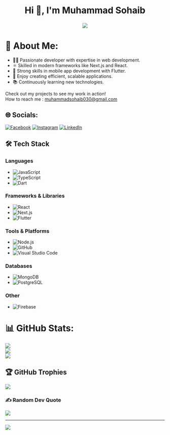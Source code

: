 <h1 align="center">Hi 👋, I'm Muhammad Sohaib</h1>
<h3 align="center">
  <a href="https://git.io/typing-svg">
    <img src="https://readme-typing-svg.herokuapp.com/?lines=Software%20Engineer...;Next%20JS%20Developer...;React%20JS%20Developer...;Flutter%20Developer...;&center=true&size=24">
  </a>
</h3>



# 💫 About Me:
- 👨‍💻 Passionate developer with expertise in web development.
- ⚛️ Skilled in modern frameworks like Next.js and React.
- 📱 Strong skills in mobile app development with Flutter.
- 🚀 Enjoy creating efficient, scalable applications.
- 📚 Continuously learning new technologies.

Check out my projects to see my work in action!
<br>
How to reach me : muhammadsohaib030@gmail.com
<br>

## 🌐 Socials:
[![Facebook](https://img.shields.io/badge/Facebook-%231877F2.svg?logo=Facebook&logoColor=white)](https://www.facebook.com/profile.php?id=100088796230827) [![Instagram](https://img.shields.io/badge/Instagram-%23E4405F.svg?logo=Instagram&logoColor=white)](https://www.instagram.com/soh_aib.16_2_00/) [![LinkedIn](https://img.shields.io/badge/LinkedIn-%230077B5.svg?logo=linkedin&logoColor=white)](https://www.linkedin.com/in/muhammad-sohaib-9799b1242/) 

## 🛠 Tech Stack

### Languages
- ![JavaScript](https://img.shields.io/badge/JavaScript-323330?style=for-the-badge&logo=javascript&logoColor=F7DF1E)
- ![TypeScript](https://img.shields.io/badge/TypeScript-007ACC?style=for-the-badge&logo=typescript&logoColor=white)
- ![Dart](https://img.shields.io/badge/Dart-0175C2?style=for-the-badge&logo=dart&logoColor=white)

### Frameworks & Libraries
- ![React](https://img.shields.io/badge/React-20232A?style=for-the-badge&logo=react&logoColor=61DAFB)
- ![Next.js](https://img.shields.io/badge/Next.js-000000?style=for-the-badge&logo=nextdotjs&logoColor=white)
- ![Flutter](https://img.shields.io/badge/Flutter-02569B?style=for-the-badge&logo=flutter&logoColor=white)

### Tools & Platforms
- ![Node.js](https://img.shields.io/badge/Node.js-339933?style=for-the-badge&logo=nodedotjs&logoColor=white)
- ![GitHub](https://img.shields.io/badge/GitHub-181717?style=for-the-badge&logo=github&logoColor=white)
- ![Visual Studio Code](https://img.shields.io/badge/VS%20Code-0078D4?style=for-the-badge&logo=visual-studio-code&logoColor=white)

### Databases
- ![MongoDB](https://img.shields.io/badge/MongoDB-47A248?style=for-the-badge&logo=mongodb&logoColor=white)
- ![PostgreSQL](https://img.shields.io/badge/PostgreSQL-336791?style=for-the-badge&logo=postgresql&logoColor=white)

### Other
- ![Firebase](https://img.shields.io/badge/Firebase-FFCA28?style=for-the-badge&logo=firebase&logoColor=white)

# 📊 GitHub Stats:
![](https://github-readme-stats.vercel.app/api?username=MuhammadSohaib-pro&theme=radical&hide_border=false&include_all_commits=true&count_private=true)<br/>
![](https://github-readme-streak-stats.herokuapp.com/?user=MuhammadSohaib-pro&theme=radical&hide_border=false)<br/>
![](https://github-readme-stats.vercel.app/api/top-langs/?username=MuhammadSohaib-pro&theme=radical&hide_border=false&include_all_commits=true&count_private=true&layout=compact)

## 🏆 GitHub Trophies
![](https://github-profile-trophy.vercel.app/?username=MuhammadSohaib-pro&theme=radical&no-frame=false&no-bg=false&margin-w=4)

### ✍️ Random Dev Quote
![](https://quotes-github-readme.vercel.app/api?type=vetical&theme=radical)

---
[![](https://visitcount.itsvg.in/api?id=SohaibAhmad786&icon=9&color=0)](https://visitcount.itsvg.in)
